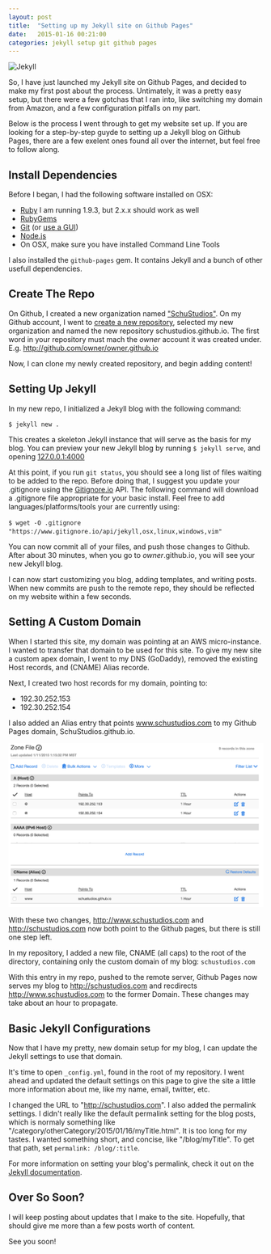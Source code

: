 ```yaml
---
layout: post
title:  "Setting up my Jekyll site on Github Pages"
date: 	2015-01-16 00:21:00
categories: jekyll setup git github pages
---
```


![Jekyll](http://jekyllrb.com/img/logo-2x.png)

So, I have just launched my Jekyll site on Github Pages, and decided to make my first post about the process. Untimately, it was a pretty easy setup, but there were a few gotchas that I ran into, like switching my domain from Amazon, and a few configuration pitfalls on my part. 

Below is the process I went through to get my website set up. If you are looking for a step-by-step guyde to setting up a Jekyll blog on Github Pages, there are a few exelent ones found all over the internet, but feel free to follow along.

Install Dependencies
--------------------

Before I began, I had the following software installed on OSX:

*	[Ruby][get-ruby] I am running 1.9.3, but 2.x.x should work as well
*	[RubyGems][get-rubygems]
*	[Git][get-git] (or [use a GUI][get-gitgui])
*	[Node.js][get-node]
* On OSX, make sure you have installed Command Line Tools

I also installed the `github-pages` gem. It contains Jekyll and a bunch of other usefull dependencies.

Create The Repo
-------------

On Github, I created a new organization named ["SchuStudios"][schustudios-git]. On my Github account, I went to [create a new repository][git-new], selected my new organization and named the new repository schustudios.github.io. The first word in your repository must mach the *owner* account it was created under. E.g. http://github.com/owner/owner.github.io

Now, I can clone my newly created repository, and begin adding content!

Setting Up Jekyll
-------------

In my new repo, I initialized a Jekyll blog with the following command:

~~~~~
$ jekyll new .
~~~~~

This creates a skeleton Jekyll instance that will serve as the basis for my blog. You can preview your new Jekyll blog by running `$ jekyll serve`, and opening [127.0.0.1:4000][jekyll-dev]

At this point, if you run `git status`, you should see a long list of files waiting to be added to the repo. Before doing that, I suggest you update your .gitignore using the [Gitignore.io][gitignore] API. The following command will download a .gitignore file appropriate for your basic install. Feel free to add languages/platforms/tools your are currently using:

`$ wget -O .gitignore "https://www.gitignore.io/api/jekyll,osx,linux,windows,vim"`

You can now commit all of your files, and push those changes to Github. After about 30 minutes, when you go to *owner*.github.io, you will see your new Jekyll blog.

I can now start customizing you blog, adding templates, and writing posts. When new commits are push to the remote repo, they should be reflected on my website within a few seconds.

Setting A Custom Domain
------------

When I started this site, my domain was pointing at an AWS micro-instance. I wanted to transfer that domain to be used for this site. To give my new site a custom apex domain, I went to my DNS (GoDaddy), removed the existing Host records, and (CNAME) Alias recorde. 

Next, I created two host records for my domain, pointing to:

* 192.30.252.153
* 192.30.252.154

I also added an Alias entry that points www.schustudios.com to my Github Pages domain, SchuStudios.github.io.

![On GoDaddy, your Dashboard should look something like this...](/assets/i/blog-setup-00.png)

With these two changes, http://www.schustudios.com and http://schustudios.com now both point to the Github pages, but there is still one step left.

In my repository, I added a new file, CNAME (all caps) to the root of the directory, containing only the custom domain of my blog: `schustudios.com`

With this entry in my repo, pushed to the remote server, Github Pages now serves my blog to http://schustudios.com and recdirects http://www.schustudios.com to the former Domain. These changes may take about an hour to propagate.


Basic Jekyll Configurations
------------

Now that I have my pretty, new domain setup for my blog, I can update the Jekyll settings to use that domain.

It's time to open `_config.yml`, found in the root of my repository. I went ahead and updated the default settings on this page to give the site a little more information about me, like my name, email, twitter, etc.

I changed the URL to "http://schustudios.com". I also added the permalink settings. I didn't really like the default permalink setting for the blog posts, which is normaly something like "/category/otherCategory/2015/01/16/myTitle.html". It is too long for my tastes. I wanted something short, and concise, like "/blog/myTitle". To get that path, set `permalink: /blog/:title`.

For more information on setting your blog's permalink, check it out on the [Jekyll documentation][jekyll-permalink].  

Over So Soon?
---

I will keep posting about updates that I make to the site. Hopefully, that should give me more than a few posts worth of content.

See you soon!



[//]:# (Install links)

[get-git]: http://git-scm.com/book/en/v2/Getting-Started-Installing-Git
[get-gitgui]: http://git-scm.com/downloads
[get-ruby]: https://www.ruby-lang.org/en/documentation/installation/
[get-rubygems]: https://rubygems.org/pages/download
[get-node]: http://nodejs.org/
[get-bundler]: http://bundler.io/
[get-jekyll]: http://jekyllrb.com/

[gitignore]: https://www.gitignore.io/

[git-new]: https://github.com/new

[//]: # (Link to localhost)

[jekyll-dev]: http://127.0.0.1:4000
[schustudios-git]: http://github.com/schustudios
[jekyll-permalink]: http://jekyllrb.com/docs/permalinks/